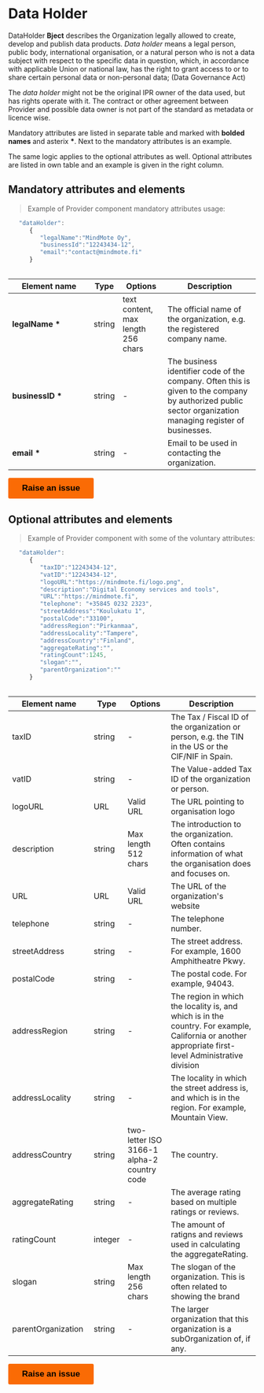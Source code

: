 # Data Holder

DataHolder **Bject** describes the Organization legally allowed to create, develop and publish data products. *Data holder* means a legal person, public body, international organisation, or a natural person who is not a data subject with respect to the specific data in question, which, in accordance with applicable Union or national law, has the right to grant access to or to share certain personal data or non-personal data;  (Data Governance Act)

The *data holder* might not be the original IPR owner of the data used, but has rights operate with it. The contract or other agreement between Provider and possible data owner is not part of the standard as metadata or licence wise.

Mandatory attributes are listed in separate table and marked with **bolded names** and asterix **\***. Next to the mandatory attributes is an example. 

The same logic applies to the optional attributes as well. Optional attributes are listed in own table and an example is given in the right column. 

## Mandatory attributes and elements


> Example of Provider component mandatory attributes usage:

```javascript
   "dataHolder":
      {
         "legalName":"MindMote Oy",
         "businessId":"12243434-12",
         "email":"contact@mindmote.fi"
      }
      
```

| <div style="width:150px">Element name</div>   | Type  | Options  | Description  |
|---|---|---|---|
| **legalName** **\*** | string  | text content, max length 256 chars  | The official name of the organization, e.g. the registered company name.  | 
|  **businessID** **\*** | string  | -  | The business identifier code of the company. Often this is given to the company by authorized public sector organization managing register of businesses.  |
| **email** **\*** | string | - | Email to be used in contacting the organization. |

<button data-tf-popup="Q1Zo6wE5" data-tf-iframe-props="title=Customer Feedback Survey" style="all:unset;font-family:Helvetica,Arial,sans-serif;display:inline-block;max-width:100%;white-space:nowrap;overflow:hidden;text-overflow:ellipsis;background-color:#FA6B05;color:#000000;font-size:17px;border-radius:3px;padding:0 28px;font-weight:bold;height:42.5px;cursor:pointer;line-height:42.5px;text-align:center;margin:0;text-decoration:none;">Raise an issue</button><script src="//embed.typeform.com/next/embed.js"></script>


## Optional attributes and elements

> Example of Provider component with some of the voluntary attributes:

```javascript
   "dataHolder":
      {
         "taxID":"12243434-12",
         "vatID":"12243434-12",
         "logoURL":"https://mindmote.fi/logo.png",
         "description":"Digital Economy services and tools",
         "URL":"https://mindmote.fi",
         "telephone": "+35845 0232 2323",
         "streetAddress":"Koulukatu 1",
         "postalCode":"33100",
         "addressRegion":"Pirkanmaa",
         "addressLocality":"Tampere",
         "addressCountry":"Finland",
         "aggregateRating":"",
         "ratingCount":1245,
         "slogan":"",
         "parentOrganization":""
      }
      
```

| <div style="width:150px">Element name</div>   | Type  | Options  | Description  |
|---|---|---|---|
| taxID | string  | - | The Tax / Fiscal ID of the organization or person, e.g. the TIN in the US or the CIF/NIF in Spain. |
| vatID | string | - | The Value-added Tax ID of the organization or person. |
| logoURL | URL | Valid URL | The URL pointing to organisation logo |
| description | string | Max length 512 chars | The introduction to the organization. Often contains information of what the organisation does and focuses on. |
| URL | URL | Valid URL | The URL of the organization's website  |
| telephone | string | - | The telephone number.  |
| streetAddress | string | - | The street address. For example, 1600 Amphitheatre Pkwy.  |
| postalCode | string | - | The postal code. For example, 94043.  |
| addressRegion | string | - | The region in which the locality is, and which is in the country. For example, California or another appropriate first-level Administrative division |
| addressLocality | string | -  | The locality in which the street address is, and which is in the region. For example, Mountain View.  |
| addressCountry | string | two-letter ISO 3166-1 alpha-2 country code | The country.  |
| aggregateRating | string | - | The average rating based on multiple ratings or reviews. |
| ratingCount | integer | - | The amount of ratigns and reviews used in calculating the aggregateRating. |
| slogan | string | Max length 256 chars | The slogan of the organization. This is often related to showing the brand |
| parentOrganization | string | - | The larger organization that this organization is a subOrganization of, if any. |



<button data-tf-popup="Q1Zo6wE5" data-tf-iframe-props="title=Customer Feedback Survey" style="all:unset;font-family:Helvetica,Arial,sans-serif;display:inline-block;max-width:100%;white-space:nowrap;overflow:hidden;text-overflow:ellipsis;background-color:#FA6B05;color:#000000;font-size:17px;border-radius:3px;padding:0 28px;font-weight:bold;height:42.5px;cursor:pointer;line-height:42.5px;text-align:center;margin:0;text-decoration:none;">Raise an issue</button><script src="//embed.typeform.com/next/embed.js"></script>

